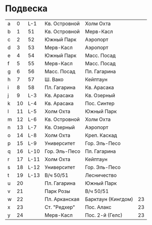 # Подвеска

|   |   |       |                   |                   |   |
|---|---|-------|-------------------|-------------------|---|
|a  |0  |L-1    |Кв. Островной      |Холм Охта          |   |
|b  |1  |51     |Кв. Островной      |Мерв-Касл          |   |
|c  |2  |52     |Южный Парк         |Аэропорт           |   |
|d  |3  |53     |Мерв-Касл          |Аэропорт           |   |
|e  |4  |54     |Южный Парк         |Масс. Посад        |   |
|f  |5  |55     |Мерв-Касл          |Масс. Посад        |   |
|g  |6  |56     |Масс. Посад        |Пл. Гагарина       |   |
|h  |7  |57     |Ш. Вако            |Кейптаун           |   |
|i  |8  |58     |Пл. Гагарина       |Кв. Арасака        |   |
|j  |9  |L-3    |Кв. Арасака        |Кв. Озерный        |   |
|k  |10 |L-4    |Кв. Арасака        |Пос. Синтер        |   |
|l  |11 |L-5    |Холм Охта          |Южный Парк         |   |
|m  |12 |L-6    |Кв. Островной      |Холм Охта          |   |
|n  |13 |L-7    |Кв. Озерный        |Аэропорт           |   |
|o  |14 |L-8    |Холм Охта          |Креп. Каскад       |   |
|p  |15 |L-9    |Университет        |Гор. Эль-Песо      |   |
|q  |16 |L-10   |Гор. Эль-Песо      |Пл. Гагарина       |   |
|r  |17 |L-11   |Холм Охта          |Кейптаун           |   |
|s  |18 |L-12   |Университет        |Гор. Эль-Песо      |   |
|t  |19 |L-13   |В/ч 50/51          |Лесничество        |   |
|u  |20 |       |Пл. Гагарина       |Южный Парк         |   |
|v  |21 |       |Парк Розы          |В/ч 50/51          |   |
|w  |22 |       |Пл. Арканская      |Барктаун (Кингдом) |23 |
|x  |23 |       |Ст. "Редхер"       |Пос. Алакс         |23 |
|y  |24 |       |Мерв-Касл          |Пос. 2-й (Гелс)    |23 |

